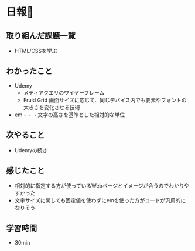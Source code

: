 # 日報🐶

## 取り組んだ課題一覧

* HTML/CSSを学ぶ

## わかったこと

* Udemy
  * メディアクエリのワイヤーフレーム
  * Fruid Grid
    画面サイズに応じて、同じデバイス内でも要素やフォントの大きさを変化させる技術
* em・・・文字の高さを基準とした相対的な単位

## 次やること

* Udemyの続き

## 感じたこと

* 相対的に指定する方が使っているWebページとイメージが合うのでわかりやすかった
* 文字サイズに関しても固定値を使わずにemを使った方がコードが汎用的になりそう

## 学習時間

* 30min
